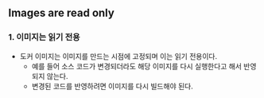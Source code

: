 ## Images are read only

### 1. 이미지는 읽기 전용

* 도커 이미지는 이미지를 만드는 시점에 고정되며 이는 읽기 전용이다.
    * 예를 들어 소스 코드가 변경되더라도 해당 이미지를 다시 실행한다고 해서 반영되지 않는다.
    * 변경된 코드를 반영하려면 이미지를 다시 빌드해야 된다.
